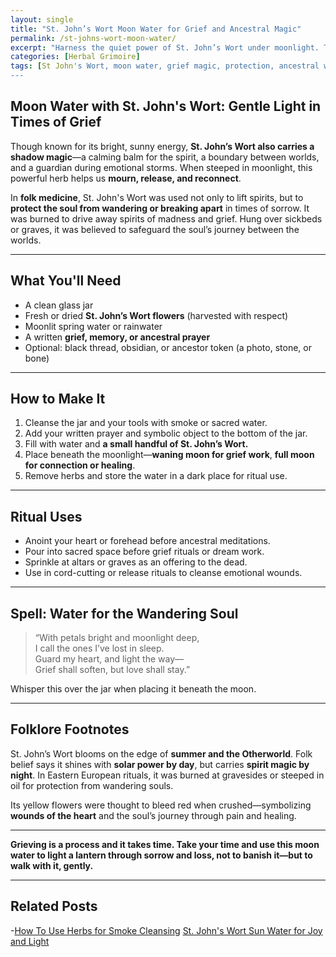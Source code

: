 ```yaml
---
layout: single
title: "St. John’s Wort Moon Water for Grief and Ancestral Magic"
permalink: /st-johns-wort-moon-water/
excerpt: "Harness the quiet power of St. John’s Wort under moonlight. This lunar-infused herbal water is for grief work, ancestral healing, and deep energetic protection."
categories: [Herbal Grimoire]
tags: [St John's Wort, moon water, grief magic, protection, ancestral work, folk magic]
---
```


## Moon Water with St. John's Wort: Gentle Light in Times of Grief

Though known for its bright, sunny energy, **St. John’s Wort also carries a shadow magic**—a calming balm for the spirit, a boundary between worlds, and a guardian during emotional storms. When steeped in moonlight, this powerful herb helps us **mourn, release, and reconnect**.

In **folk medicine**, St. John's Wort was used not only to lift spirits, but to **protect the soul from wandering or breaking apart** in times of sorrow. It was burned to drive away spirits of madness and grief. Hung over sickbeds or graves, it was believed to safeguard the soul’s journey between the worlds.

---

## What You'll Need

- A clean glass jar  
- Fresh or dried **St. John’s Wort flowers** (harvested with respect)  
- Moonlit spring water or rainwater  
- A written **grief, memory, or ancestral prayer**  
- Optional: black thread, obsidian, or ancestor token (a photo, stone, or bone)

---

## How to Make It

1. Cleanse the jar and your tools with smoke or sacred water.
2. Add your written prayer and symbolic object to the bottom of the jar.
3. Fill with water and **a small handful of St. John’s Wort.**
4. Place beneath the moonlight—**waning moon for grief work**, **full moon for connection or healing**.
5. Remove herbs and store the water in a dark place for ritual use.

---

## Ritual Uses

- Anoint your heart or forehead before ancestral meditations.  
- Pour into sacred space before grief rituals or dream work.  
- Sprinkle at altars or graves as an offering to the dead.  
- Use in cord-cutting or release rituals to cleanse emotional wounds.  

---

## Spell: Water for the Wandering Soul

> “With petals bright and moonlight deep,  
> I call the ones I’ve lost in sleep.  
> Guard my heart, and light the way—  
> Grief shall soften, but love shall stay.”

Whisper this over the jar when placing it beneath the moon.

---

## Folklore Footnotes

St. John’s Wort blooms on the edge of **summer and the Otherworld**. Folk belief says it shines with **solar power by day**, but carries **spirit magic by night**. In Eastern European rituals, it was burned at gravesides or steeped in oil for protection from wandering souls.

Its yellow flowers were thought to bleed red when crushed—symbolizing **wounds of the heart** and the soul’s journey through pain and healing.

---

**Grieving is a process and it takes time. Take your time and use this moon water to light a lantern through sorrow and loss, not to banish it—but to walk with it, gently.**

---

## Related Posts

-[How To Use Herbs for Smoke Cleansing](/smoke-cleansing-folk-magic/)
[St. John's Wort Sun Water for Joy and Light](/st-johns-wort-sun-water/)
